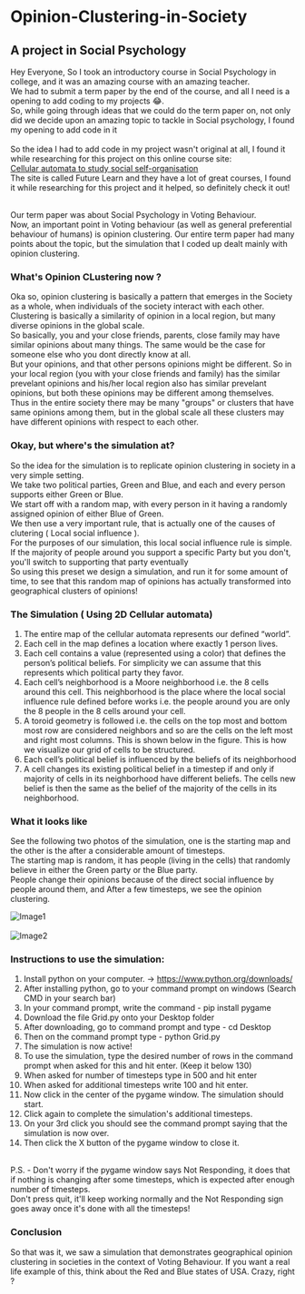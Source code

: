 # Opinion-Clustering-in-Society

## A project in Social Psychology 

Hey Everyone, So I took an introductory course in Social Psychology in college, and it was an amazing course with an amazing teacher.<br>
We had to submit a term paper by the end of the course, and all I need is a opening to add coding to my projects 😂. <br>
So, while going through ideas that we could do the term paper on, not only did we decide upon an amazing topic to tackle in Social psychology, I found my opening to add code in it <br>
<br>
So the idea I had to add code in my project wasn't original at all, I found it while researching for this project on this online course site: <br> 
[Cellular automata to study social self-organisation](https://www.futurelearn.com/courses/complexity-and-uncertainty/9/todo/97429) <br>
The site is called Future Learn and they have a lot of great courses, I found it while researching for this project and it helped, so definitely check it out! <br><br>

Our term paper was about Social Psychology in Voting Behaviour. <br>
Now, an important point in Voting behaviour (as well as general preferential behaviour of humans) is opinion clustering. 
Our entire term paper had many points about the topic, but the simulation that I coded up dealt mainly with opinion clustering. 

### What's Opinion CLustering now ? 
Oka so, opinion clustering is basically a pattern that emerges in the Society as a whole, when individuals of the society interact with each other. <br>
Clustering is basically a similarity of opinion in a local region, but many diverse opinions in the global scale. <br>
So basically, you and your close friends, parents, close family may have similar opinions about many things. The same would be the case for someone else who you dont directly know at all. <br>
But your opinions, and that other persons opinions might be different. So in your local region (you with your close friends and family) has the similar prevelant opinions and his/her local region also has similar prevelant opinions, but both these opinions may be different among themselves. <br>
Thus in the entire society there may be many "groups" or clusters that have same opinions among them, but in the global scale all these clusters may have different opinions with respect to each other. <br>

### Okay, but where's the simulation at?
So the idea for the simulation is to replicate opinion clustering in society in a very simple setting. <br>
We take two political parties, Green and Blue, and each and every person supports either Green or Blue. <br>
We start off with a random map, with every person in it having a randomly assigned opinion of either Blue of Green. <br> 
We then use a very important rule, that is actually one of the causes of clutering ( Local social influence ). <br>
For the purposes of our simulation, this local social influence rule is simple. If the majority of people around you support a specific Party but you don't, you'll switch to supporting that party eventually <br>
So using this preset we design a simulation, and run it for some amount of time, to see that this random map of opinions has actually transformed into geographical clusters of opinions! <br>

### The Simulation ( Using 2D Cellular automata)

1. The entire map of the cellular automata represents our defined “world”. 
2. Each cell in the map defines a location where exactly 1 person lives. 
3. Each cell contains a value (represented using a color) that defines the person’s political beliefs.
For simplicity we can assume that this represents which political party they favor.
4. Each cell’s neighborhood is a Moore neighborhood i.e. the 8 cells around this cell.
This neighborhood is the place where the local social influence rule defined before works i.e. the people around you are only the 8 people in the 8 cells around your cell.
5. A toroid geometry is followed i.e. the cells on the top most and bottom most row are
considered neighbors and so are the cells on the left most and right most columns. This is
shown below in the figure. This is how we visualize our grid of cells to be structured.
6. Each cell’s political belief is influenced by the beliefs of its neighborhood
7. A cell changes its existing political belief in a timestep if and only if majority of cells in its
neighborhood have different beliefs. The cells new belief is then the same as the belief of the
majority of the cells in its neighborhood. 

### What it looks like

See the following two photos of the simulation, one is the starting map and the other is the after a considerable amount of timesteps. <br>
The starting map is random, it has people (living in the cells) that randomly believe in either the Green party or the Blue party. <br>
People change their opinions because of the direct social influence by people around them, and After a few timesteps, we see the opinion clustering. <br>

![Image1]()<br><br>
![Image2]()<br>

### Instructions to use the simulation:

1. Install python on your computer. -> https://www.python.org/downloads/
2. After installing python, go to your command prompt on windows (Search CMD in your search bar) 
3. In your command prompt, write the command - pip install pygame
4. Download the file Grid.py onto your Desktop folder
5. After downloading, go to command prompt and type - cd Desktop 
6. Then on the command prompt type - python Grid.py
7. The simulation is now active!
8. To use the simulation, type the desired number of rows in the command prompt when asked for this and hit enter. (Keep it below 130)
9. When asked for number of timesteps type in 500  and hit enter
10. When asked for additional timesteps write 100 and hit enter.
11. Now click in the center of the pygame window. The simulation should start. 
12. Click again to complete the simulation's additional timesteps.
13. On your 3rd click you should see the command prompt saying that the simulation is now over. 
14. Then click the X button of the pygame window to close it. 
<br>
P.S. - Don't worry if the pygame window says Not Responding, it does that if nothing is changing after some timesteps, which is expected after enough number of timesteps. <br>
Don't press quit, it'll keep working normally and the Not Responding sign goes away once it's done with all the timesteps!

### Conclusion

So that was it, we saw a simulation that demonstrates geographical opinion clustering in societies in the context of Voting Behaviour. If you want a real life example of this, think about the Red and Blue states of USA. Crazy, right ?

